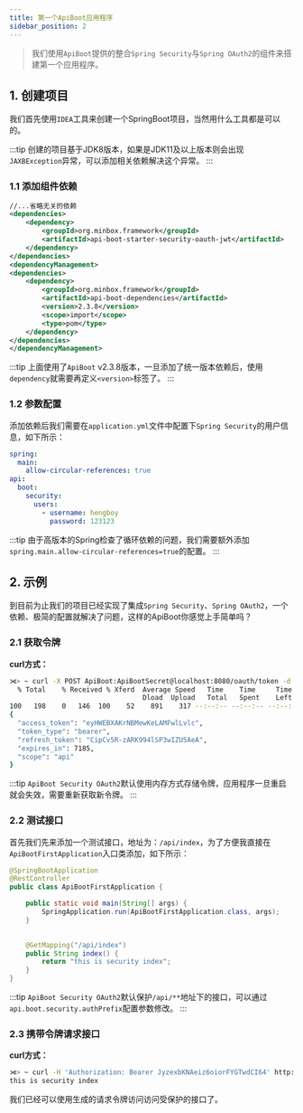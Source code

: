 ```yaml
---
title: 第一个ApiBoot应用程序
sidebar_position: 2
---
```


> 我们使用`ApiBoot`提供的整合`Spring Security`与`Spring OAuth2`的组件来搭建第一个应用程序。

## 1. 创建项目
我们首先使用`IDEA`工具来创建一个SpringBoot项目，当然用什么工具都是可以的。

:::tip
创建的项目基于JDK8版本，如果是JDK11及以上版本则会出现`JAXBException`异常，可以添加相关依赖解决这个异常。
:::

### 1.1 添加组件依赖
```xml title="pom.xml"
//...省略无关的依赖
<dependencies>
    <dependency>
        <groupId>org.minbox.framework</groupId>
        <artifactId>api-boot-starter-security-oauth-jwt</artifactId>
    </dependency>
</dependencies>
<dependencyManagement>
<dependencies>
    <dependency>
        <groupId>org.minbox.framework</groupId>
        <artifactId>api-boot-dependencies</artifactId>
        <version>2.3.8</version>
        <scope>import</scope>
        <type>pom</type>
    </dependency>
</dependencies>
</dependencyManagement>
```
:::tip
上面使用了`ApiBoot` v2.3.8版本，一旦添加了统一版本依赖后，使用`dependency`就需要再定义`<version>`标签了。
:::
### 1.2 参数配置
添加依赖后我们需要在`application.yml`文件中配置下`Spring Security`的用户信息，如下所示：
```yaml title="src/resources/application.yml"
spring:
  main:
    allow-circular-references: true
api:
  boot:
    security:
      users:
        - username: hengboy
          password: 123123
```
:::tip
由于高版本的Spring检查了循环依赖的问题，我们需要额外添加`spring.main.allow-circular-references=true`的配置。
:::
## 2. 示例
到目前为止我们的项目已经实现了集成`Spring Security`、`Spring OAuth2`，一个依赖、极简的配置就解决了问题，这样的ApiBoot你感觉上手简单吗？
### 2.1 获取令牌
**curl方式：**
```bash
⋊> ~ curl -X POST ApiBoot:ApiBootSecret@localhost:8080/oauth/token -d "grant_type=password&username=hengboy&password=123123" | jsonpp
  % Total    % Received % Xferd  Average Speed   Time    Time     Time  Current
                                 Dload  Upload   Total   Spent    Left  Speed
100   198    0   146  100    52    891    317 --:--:-- --:--:-- --:--:--  1269
{
  "access_token": "eyHWEBXAKrNBMewKeLAMFwlLvlc",
  "token_type": "bearer",
  "refresh_token": "CipCv5R-zARK994lSP3wIZU5AeA",
  "expires_in": 7185,
  "scope": "api"
}
```

:::tip
`ApiBoot Security OAuth2`默认使用内存方式存储令牌，应用程序一旦重启就会失效，需要重新获取新令牌。
:::

### 2.2 测试接口
首先我们先来添加一个测试接口，地址为：`/api/index`，为了方便我直接在`ApiBootFirstApplication`入口类添加，如下所示：
```java title="ApiBootFirstApplication.java"
@SpringBootApplication
@RestController
public class ApiBootFirstApplication {

    public static void main(String[] args) {
        SpringApplication.run(ApiBootFirstApplication.class, args);
    }

  
    @GetMapping("/api/index")
    public String index() {
        return "this is security index";
    }
}
```
:::tip
`ApiBoot Security OAuth2`默认保护`/api/**`地址下的接口，可以通过`api.boot.security.authPrefix`配置参数修改。
:::
### 2.3 携带令牌请求接口
**curl方式：**
```bash
⋊> ~ curl -H 'Authorization: Bearer JyzexbKNAeiz6oiorFYGTwdCI64' http://localhost:8080/api/index
this is security index
```
我们已经可以使用生成的请求令牌访问访问受保护的接口了。